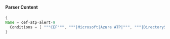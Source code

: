 #### Parser Content
```Java
{
Name = cef-atp-alert-9
  Conditions = [ """CEF""", """|Microsoft|Azure ATP|""", """|DirectoryServicesRogueReplicationSecurityAlert|""" ]
}
```